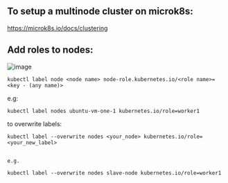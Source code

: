  ## To setup a multinode cluster on microk8s:
 https://microk8s.io/docs/clustering
 
 ## Add roles to nodes:
 ![image](https://user-images.githubusercontent.com/36572440/154898571-f2f58d27-6696-48a2-83cf-855101ddbb5d.png)
 ```
kubectl label node <node name> node-role.kubernetes.io/<role name>=<key - (any name)>
```
e.g:
```
kubectl label nodes ubuntu-vm-one-1 kubernetes.io/role=worker1
```
to overwrite labels:
```
kubectl label --overwrite nodes <your_node> kubernetes.io/role=<your_new_label>


e.g.

kubectl label --overwrite nodes slave-node kubernetes.io/role=worker1
```
